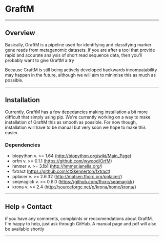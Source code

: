 # GraftM

---

## Overview
Basically, GraftM is a pipeline used for identifying and classifying marker gene reads from metagenomic datasets. If you are after a tool that provide rapid and accurate analysis of short read sequence data, then you'll probably want to give GraftM a try

Because GraftM is still being actively developed backwards incompatability may happen in the future, although we will aim to minimise this as much as possible.

---

## Installation
Currently, GraftM has a few depedancies making installation a bit more difficult that simply using pip. We're currently working on a way to make installation of GraftM this as smooth as possible.
For now though, installation will have to be manual but very soon we hope to make this easier.
### Dependencies
* biopython v. >= 1.64 (http://biopython.org/wiki/Main_Page)
* orfm v. >= 0.1.1 (https://github.com/wwood/OrfM)
* hmmer v. >= 3.1b1 (http://hmmer.janelia.org/)
* fxtract (https://github.com/ctSkennerton/fxtract)
* pplacer v. >= 2.6.32 (http://matsen.fhcrc.org/pplacer/)
* seqmagick v. >= 0.6.0 (https://github.com/fhcrc/seqmagick)
* krona v. >= 2.4 (http://sourceforge.net/p/krona/home/krona/)

---

## Help + Contact
if you have any comments, complaints or reccomendations about GraftM. I'm happy to help, just ask through GitHub.
A manual page and pdf will also be available shortly

---
